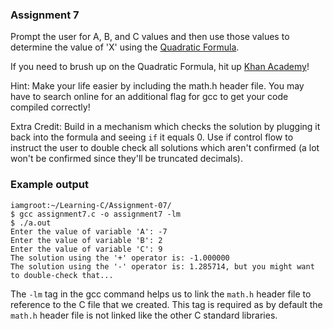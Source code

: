 ### Assignment 7

Prompt the user for A, B, and C values and then use those values to determine the value of 'X' using the [Quadratic Formula](https://en.wikipedia.org/wiki/Quadratic_formula).

If you need to brush up on the Quadratic Formula, hit up [Khan Academy](https://youtu.be/i7idZfS8t8w)!

Hint: Make your life easier by including the math.h header file. You may have to search online for an additional flag for gcc to get your code compiled correctly!

Extra Credit: Build in a mechanism which checks the solution by plugging it back into the formula and seeing `if` it equals 0. Use if control flow to instruct the user to double check all solutions which aren't confirmed (a lot won't be confirmed since they'll be truncated decimals).

### Example output

```
iamgroot:~/Learning-C/Assignment-07/
$ gcc assignment7.c -o assignment7 -lm
$ ./a.out
Enter the value of variable 'A': -7
Enter the value of variable 'B': 2
Enter the value of variable 'C': 9
The solution using the '+' operator is: -1.000000
The solution using the '-' operator is: 1.285714, but you might want to double-check that...
```

The `-lm` tag in the gcc command helps us to link the `math.h` header file to reference  to the C file that we created. This tag is required as by default the `math.h` header file is not linked like the other C standard libraries.